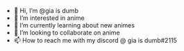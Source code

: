 - 👋 Hi, I’m @gia is dumb
- 👀 I’m interested in anime
- 🌱 I’m currently learning about new animes
- 💞️ I’m looking to collaborate on anime
- 📫 How to reach me with my discord @ gia is dumb#2115

<!---
Marie2005/Marie2005 is a ✨ special ✨ repository because its `README.md` (this file) appears on your GitHub profile.
You can click the Preview link to take a look at your changes.
--->
